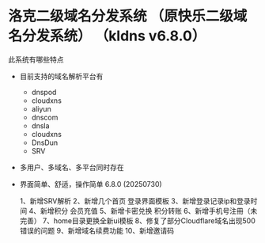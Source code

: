 # 洛克二级域名分发系统 （原快乐二级域名分发系统） （kldns v6.8.0）

此系统有哪些特点

* 目前支持的域名解析平台有
    * dnspod
    * cloudxns
    * aliyun
    * dnscom
    * dnsla
    * cloudxns
    * DnsDun
    * SRV
* 多用户、多域名、多平台同时存在
* 界面简单、舒适，操作简单
6.8.0 (20250730)

   1、新增SRV解析
   2、新增几个首页 登录界面模板
   3、新增登录记录ip和登录时间
   4、新增积分 会员充值
   5、新增卡密兑换 积分转账
   6、新增手机号注冊（未完善）
   7、home目录更换全新ui模板
   8、修复了部分Cloudflare域名出现500错误的问题
   9、新增域名续费功能
   10、新增邀请码

